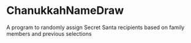 # ChanukkahNameDraw

A program to randomly assign Secret Santa recipients based on family members and previous selections
